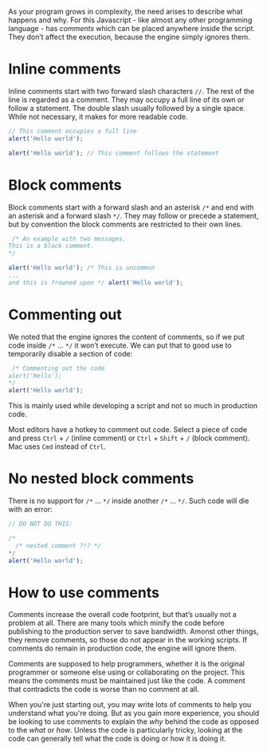 As your program grows in complexity, the need arises to describe what happens and why. For this Javascript - like almost any other programming language - has *comments* which can be placed anywhere inside the script. They don’t affect the execution, because the engine simply ignores them.

# Inline comments
Inline comments start with two forward slash characters `//`. The rest of the line is regarded as a comment. They may occupy a full line of its own or follow a statement. The double slash usually followed by a single space. While not necessary, it makes for more readable code.

```js
// This comment occupies a full line
alert('Hello world');

alert('Hello world'); // This comment follows the statement
```

# Block comments
Block comments start with a forward slash and an asterisk `/*` and end with an asterisk and a forward slash `*/`. They may follow or precede a statement, but by convention the block comments are restricted to their own lines.

```js
 /* An example with two messages.
This is a block comment.
*/

alert('Hello world'); /* This is uncommon 
...
and this is frowned upon */ alert('Hello world');
```

# Commenting out
We noted that the engine ignores the content of comments, so if we put code inside `/*` ... `*/` it won’t execute. We can put that to good use to temporarily disable a section of code:

```js
 /* Commenting out the code
alert('Hello');
*/
alert('Hello world');
```

This is mainly used while developing a script and not so much in production code.

Most editors have a hotkey to comment out code. Select a piece of code and press `Ctrl` + `/` (inline comment) or `Ctrl` + `Shift` + `/` (block comment). Mac uses `Cmd` instead of `Ctrl`.


# No nested block comments
There is no support for `/*` ... `*/` inside another `/*` ... `*/`. Such code will die with an error:

```js
// DO NOT DO THIS:

/*
  /* nested comment ?!? */
*/
alert('Hello world');
```

# How to use comments
Comments increase the overall code footprint, but that’s usually not a problem at all. There are many tools which minify the code before publishing to the production server to save bandwidth. Amonst other things, they remove comments, so those do not appear in the working scripts. If comments do remain in production code, the engine will ignore them.

Comments are supposed to help programmers, whether it is the original programmer or someone else using or collaborating on the project. This means the comments must be maintained just like the code. A comment that contradicts the code is worse than no comment at all.

When you're just starting out, you may write lots of comments to help you understand what you're doing. But as you gain more experience, you should be looking to use comments to explain the *why* behind the code as opposed to the *what* or *how*. Unless the code is particularly tricky, looking at the code can generally tell what the code is doing or how it is doing it.
